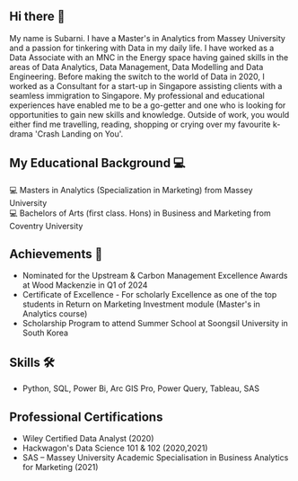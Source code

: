 ## Hi there 👋

My name is Subarni. I have a Master's in Analytics from Massey University and a passion for tinkering with Data in my daily life. I have worked as a Data Associate with an MNC in the Energy space having gained skills in the areas of Data Analytics, Data Management, Data Modelling and Data Engineering. Before making the switch to the world of Data in 2020, I worked as a Consultant for a start-up in Singapore assisting clients with a seamless immigration to Singapore. My professional and educational experiences have enabled me to be a go-getter and one who is looking for opportunities to gain new skills and knowledge. Outside of work, you would either find me travelling, reading, shopping or crying over my favourite k-drama 'Crash Landing on You'.

## My Educational Background 💻

💻 Masters in Analytics (Specialization in Marketing) from Massey University <br>
💻 Bachelors of Arts (first class. Hons) in Business and Marketing from Coventry University

## Achievements 🌱
- Nominated for the Upstream & Carbon Management Excellence Awards at Wood Mackenzie in Q1 of 2024
- Certificate of Excellence - For scholarly Excellence as one of the top students in Return on Marketing Investment module (Master's in Analytics course)
- Scholarship Program to attend Summer School at Soongsil University in South Korea

## Skills 🛠️
- Python, SQL, Power Bi, Arc GIS Pro, Power Query, Tableau, SAS

## Professional Certifications
- Wiley Certified Data Analyst (2020)
- Hackwagon's Data Science 101 & 102 (2020,2021)
- SAS – Massey University Academic Specialisation in Business Analytics for Marketing (2021)


